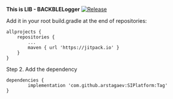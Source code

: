 **This is LIB - BACKBLELogger**
[![Release](https://jitpack.io/v/User/Repo.svg)](https://jitpack.io/#arstagaev/SIPlatform)

Add it in your root build.gradle at the end of repositories:

	allprojects {
		repositories {
			...
			maven { url 'https://jitpack.io' }
		}
	}
Step 2. Add the dependency

	dependencies {
	        implementation 'com.github.arstagaev:SIPlatform:Tag'
	}

